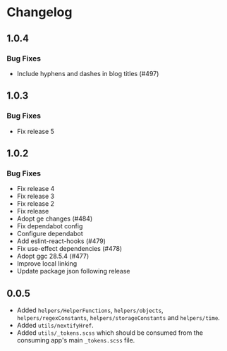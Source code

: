 # Changelog

## 1.0.4

### Bug Fixes

- Include hyphens and dashes in blog titles (#497)

## 1.0.3

### Bug Fixes

- Fix release 5

## 1.0.2

### Bug Fixes

- Fix release 4
- Fix release 3
- Fix release 2
- Fix release
- Adopt ge changes (#484)
- Fix dependabot config
- Configure dependabot
- Add eslint-react-hooks (#479)
- Fix use-effect dependencies (#478)
- Adopt ggc 28.5.4 (#477)
- Improve local linking
- Update package json following release

## 0.0.5

- Added `helpers/HelperFunctions`, `helpers/objects`, `helpers/regexConstants`, `helpers/storageConstants` and `helpers/time`.
- Added `utils/nextifyHref`.
- Added `utils/_tokens.scss` which should be consumed from the consuming app's main `_tokens.scss` file.
